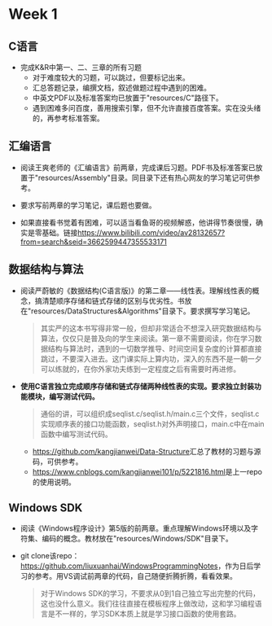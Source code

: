 # Week 1

## C语言

- 完成K&R中第一、二、三章的所有习题
  - 对于难度较大的习题，可以跳过，但要标记出来。
  - 汇总答题记录，编撰文档，叙述做题过程中遇到的困难。
  - 中英文PDF以及标准答案均已放置于"resources/C"路径下。
  - 遇到困难多问百度，善用搜索引擎，但不允许直接百度答案。实在没头绪的，再参考标准答案。

## 汇编语言

- 阅读王爽老师的《汇编语言》前两章，完成课后习题。PDF书及标准答案已放置于"resources/Assembly"目录。同目录下还有热心网友的学习笔记可供参考。

- 要求写前两章的学习笔记，课后题也要做。

- 如果直接看书觉着有困难，可以适当看鱼哥的视频解惑，他讲得节奏很慢，确实是零基础。链接<https://www.bilibili.com/video/av28132657?from=search&seid=3662599447355533171>


## 数据结构与算法

- 阅读严蔚敏的《数据结构(C语言版)》的第二章——线性表。理解线性表的概念，搞清楚顺序存储和链式存储的区别与优劣性。书放在"resources/DataStructures&Algorithms"目录下。要求撰写学习笔记。

  > 其实严的这本书写得非常一般，但却非常适合不想深入研究数据结构与算法，仅仅只是普及向的学生来阅读。第一章不需要阅读，你在学习数据结构与算法时，遇到的一切数学推导、时间空间复杂度的计算都直接跳过，不要深入进去。这门课实际上算内功，深入的东西不是一朝一夕可以练就的，在你外家功夫练到一定程度之后有需要时再进修。

- **使用C语言独立完成顺序存储和链式存储两种线性表的实现。要求独立封装功能模块，编写测试代码。**

  > 通俗的讲，可以组织成seqlist.c/seqlist.h/main.c三个文件，seqlist.c实现顺序表的接口功能函数，seqlist.h对外声明接口，main.c中在main函数中编写测试代码。

  - <https://github.com/kangjianwei/Data-Structure>汇总了教材的习题与源码，可供参考。
  - <https://www.cnblogs.com/kangjianwei101/p/5221816.html>是上一repo的使用说明。

## Windows SDK

- 阅读《Windows程序设计》第5版的前两章。重点理解Windows环境以及字符集、编码的概念。教材放在"resources/Windows/SDK"目录下。

- git clone该repo：<https://github.com/liuxuanhai/WindowsProgrammingNotes>，作为日后学习的参考。用VS调试前两章的代码，自己随便折腾折腾，看看效果。

  > 对于Windows SDK的学习，不要求从0到1自己独立写出完整的代码，这也没什么意义。我们往往直接在模板程序上做改动，这和学习编程语言是不一样的，学习SDK本质上就是学习接口函数的使用套路。

